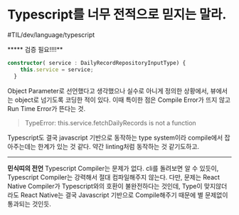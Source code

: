 # Typescript를 너무 전적으로 믿지는 말라.
#TIL/dev/language/typescript

***** 검증 필요!!!!**

```typescript
constructor( service : DailyRecordRepositoryInputType) {
    this.service = service;
  }
```

Object Parameter로 선언했다고 생각했으나 실수로 아니게 정의한 상황에서, 뷰에서는 object로 넘기도록 코딩한 적이 있다. 이때 특이한 점은 Compile Error가 뜨지 않고 Run Time Error가 뜬다는 것. 

> TypeError: this.service.fetchDailyRecords is not a function  

Typescript도 결국 javascript 기반으로 동작하는 type system이라 compile에서 잡아주는데는 한계가 있는 것 같다. 약간 linting처럼 동작하는 것 같기도하고. 


- - - -

**민식띠의 전언** 
Typescript Compiler는 문제가 없다. cli를 돌려보면 알 수 있듯이, Typescript Compiler는 강력해서 절대 컴파일해주지 않는다. 다만, 문제는 React Native Compiler가 Typescript와의 호환이 불완전하다는 것인데, Type이 맞지않더라도 React Native는 결국 Javascript 기반으로 Compile해주기 때문에 별 문제없이 통과되는 것인듯. 

